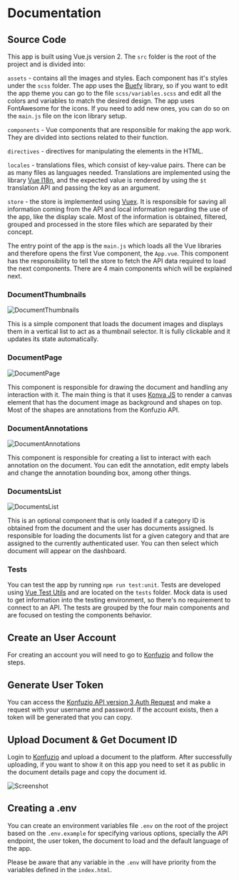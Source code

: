 # Documentation

## Source Code

This app is built using Vue.js version 2. The `src` folder is the root of the project and is divided into:

`assets` - contains all the images and styles. Each component has it's styles under the `scss` folder. The app uses the [Buefy](https://buefy.org) library, so if you want to edit the app theme you can go to the file `scss/variables.scss` and edit all the colors and variables to match the desired design.
The app uses FontAwesome for the icons. If you need to add new ones, you can do so on the `main.js` file on the icon library setup.

`components` - Vue components that are responsible for making the app work. They are divided into sections related to their function.

`directives` - directives for manipulating the elements in the HTML.

`locales` - translations files, which consist of key-value pairs. There can be as many files as languages needed. Translations are implemented using the library [Vue I18n](https://vue-i18n.intlify.dev/), and the expected value is rendered by using the `$t` translation API and passing the key as an argument.

`store` - the store is implemented using [Vuex](https://vuex.vuejs.org/). It is responsible for saving all information coming from the API and local information regarding the use of the app, like the display scale. Most of the information is obtained, filtered, grouped and processed in the store files which are separated by their concept.

The entry point of the app is the `main.js` which loads all the Vue libraries and therefore opens the first Vue component, the `App.vue`. This component has the responsibility to tell the store to fetch the API data required to load the next components. There are 4 main components which will be explained next.

### DocumentThumbnails

![DocumentThumbnails](http://raw.githubusercontent.com/konfuzio-ai/konfuzio-capture-vue/main/docs/document_thumbnails.svg)

This is a simple component that loads the document images and displays them in a vertical list to act as a thumbnail selector. It is fully clickable and it updates its state automatically.

### DocumentPage

![DocumentPage](http://raw.githubusercontent.com/konfuzio-ai/konfuzio-capture-vue/main/docs/document_page.svg)

This component is responsible for drawing the document and handling any interaction with it. The main thing is that it uses [Konva JS](https://konvajs.org/docs/vue/index.html) to render a canvas element that has the document image as background and shapes on top. Most of the shapes are annotations from the Konfuzio API.

### DocumentAnnotations

![DocumentAnnotations](http://raw.githubusercontent.com/konfuzio-ai/konfuzio-capture-vue/main/docs/document_annotations.svg)

This component is responsible for creating a list to interact with each annotation on the document. You can edit the annotation, edit empty labels and change the annotation bounding box, among other things.

### DocumentsList

![DocumentsList](http://raw.githubusercontent.com/konfuzio-ai/konfuzio-capture-vue/main/docs/documents_list.gif)

This is an optional component that is only loaded if a category ID is obtained from the document and the user has documents assigned. Is responsible for loading the documents list for a given category and that are assigned to the currently authenticated user. You can then select which document will appear on the dashboard.

### **Tests**

You can test the app by running `npm run test:unit`. Tests are developed using [Vue Test Utils](https://github.com/vuejs/vue-test-utils) and are located on the `tests` folder. Mock data is used to get information into the testing environment, so there's no requirement to connect to an API. The tests are grouped by the four main components and are focused on testing the components behavior.

## Create an User Account

For creating an account you will need to go to [Konfuzio](https://app.konfuzio.com/) and follow the steps.

## Generate User Token

You can access the [Konfuzio API version 3 Auth Request](https://app.konfuzio.com/v3/swagger/#/auth/auth_create) and make a request with your username and password. If the account exists, then a token will be generated that you can copy.

## Upload Document & Get Document ID

Login to [Konfuzio](https://app.konfuzio.com/) and upload a document to the platform. After successfully uploading, if you want to show it on this app you need to set it as public in the document details page and copy the document id.

![Screenshot](http://raw.githubusercontent.com/konfuzio-ai/konfuzio-capture-vue/main/docs/doc_info.png)

## Creating a .env

You can create an environment variables file `.env` on the root of the project based on the `.env.example` for specifying various options, specially the API endpoint, the user token, the document to load and the default language of the app.

Please be aware that any variable in the `.env` will have priority from the variables defined in the `index.html`.
